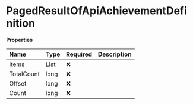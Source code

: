 # PagedResultOfApiAchievementDefinition

**Properties**

| Name       | Type                           | Required | Description |
| :--------- | :----------------------------- | :------- | :---------- |
| Items      | List<ApiAchievementDefinition> | ❌       |             |
| TotalCount | long                           | ❌       |             |
| Offset     | long                           | ❌       |             |
| Count      | long                           | ❌       |             |

<!-- This file was generated by liblab | https://liblab.com/ -->
